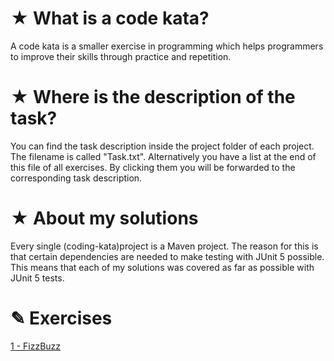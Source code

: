 # ★ What is a code kata?
A code kata is a smaller exercise in programming which helps programmers to improve their skills through practice and repetition.



# ★ Where is the description of the task?
You can find the task description inside the project folder of each project. 
The filename is called "Task.txt". 
Alternatively you have a list at the end of this file of all exercises.
By clicking them you will be forwarded to the corresponding task description.



# ★ About my solutions
Every single (coding-kata)project is a Maven project. 
The reason for this is that certain dependencies are needed to make testing with JUnit 5 possible. 
This means that each of my solutions was covered as far as possible with JUnit 5 tests.



# ✎ Exercises
[1 - FizzBuzz](https://github.com/CodingViktor/katas/blob/master/FizzBuzz/Task.txt)
